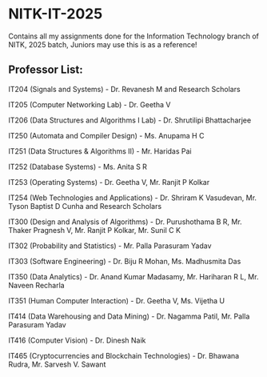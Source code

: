 # NITK-IT-2025
Contains all my assignments done for the Information Technology branch of NITK, 2025 batch, Juniors may use this is as a reference!

## Professor List:

IT204 (Signals and Systems) - Dr. Revanesh M and Research Scholars


IT205 (Computer Networking Lab) - Dr. Geetha V


IT206 (Data Structures and Algorithms I Lab) - Dr. Shrutilipi Bhattacharjee


IT250 (Automata and Compiler Design) - Ms. Anupama H C


IT251 (Data Structures & Algorithms II) - Mr. Haridas Pai


IT252 (Database Systems) - Ms. Anita S R


IT253 (Operating Systems) - Dr. Geetha V,  Mr. Ranjit P Kolkar


IT254 (Web Technologies and Applications) - Dr. Shriram K Vasudevan, Mr. Tyson Baptist D Cunha and Research Scholars


IT300 (Design and Analysis of Algorithms) - Dr. Purushothama B R, Mr. Thaker Pragnesh V, Mr. Ranjit P Kolkar, Mr. Sunil C K


IT302 (Probability and Statistics) - Mr. Palla Parasuram Yadav


IT303 (Software Engineering) - Dr. Biju R Mohan, Ms. Madhusmita Das


IT350 (Data Analytics) - Dr. Anand Kumar Madasamy, Mr. Hariharan R L, Mr. Naveen Recharla


IT351 (Human Computer Interaction) - Dr. Geetha V, Ms. Vijetha U


IT414 (Data Warehousing and Data Mining) - Dr. Nagamma Patil, Mr. Palla Parasuram Yadav


IT416 (Computer Vision) - Dr. Dinesh Naik


IT465 (Cryptocurrencies and Blockchain Technologies) - Dr. Bhawana Rudra, Mr. Sarvesh V. Sawant


